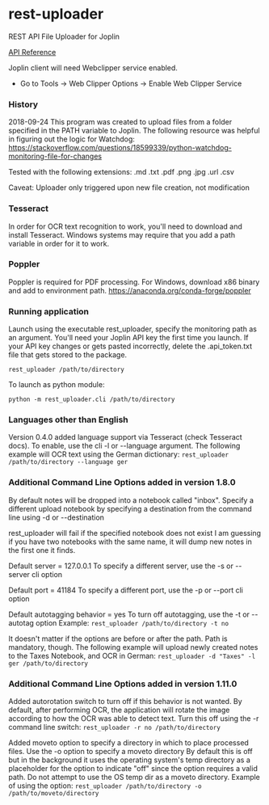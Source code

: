 # rest-uploader
REST API File Uploader for Joplin

[API Reference](https://joplinapp.org/api/references/rest_api/)

Joplin client will need Webclipper service enabled.
* Go to Tools -> Web Clipper Options -> Enable Web Clipper Service

### History
2018-09-24
This program was created to upload files from a folder specified in the
PATH variable to Joplin. The following resource was helpful in figuring out
the logic for Watchdog:
https://stackoverflow.com/questions/18599339/python-watchdog-monitoring-file-for-changes

Tested with the following extensions:
.md
.txt
.pdf
.png
.jpg
.url
.csv

Caveat:
Uploader only triggered upon new file creation, not modification

### Tesseract
In order for OCR text recognition to work, you'll need to download and
install Tesseract. Windows systems may require that you add a path variable
in order for it to work.

### Poppler
Poppler is required for PDF processing.
For Windows, download x86 binary and add to environment path.
https://anaconda.org/conda-forge/poppler

### Running application
Launch using the executable rest_uploader, specify the monitoring path
as an argument. You'll need your Joplin API key the first time you
launch. If your API key changes or gets pasted incorrectly, delete the .api_token.txt file that gets stored to the package.

` rest_uploader /path/to/directory `

To launch as python module:

` python -m rest_uploader.cli /path/to/directory `

### Languages other than English
Version 0.4.0 added language support via Tesseract (check Tesseract docs). To enable, use the cli -l or --language argument.
The following example will OCR text using the German dictionary:
` rest_uploader /path/to/directory --language ger `

### Additional Command Line Options added in version 1.8.0
By default notes will be dropped into a notebook called "inbox".
Specify a different upload notebook by specifying a destination from the
command line using -d or --destination

rest_uploader will fail if the specified notebook does not exist
I am guessing if you have two notebooks with the same name, it will dump
new notes in the first one it finds.

Default server = 127.0.0.1
To specify a different server, use the -s or --server cli option

Default port = 41184
To specify a different port, use the -p or --port cli option

Default autotagging behavior = yes
To turn off autotagging, use the -t or --autotag option
Example:
` rest_uploader /path/to/directory -t no `

It doesn't matter if the options are before or after the path. Path is mandatory, though.
The following example will upload newly created notes to the Taxes Notebook, and OCR in German:
` rest_uploader -d "Taxes" -l ger /path/to/directory `

### Additional Command Line Options added in version 1.11.0
Added autorotation switch to turn off if this behavior is not wanted. By default, after performing OCR, the application will rotate the image according to how the OCR was able to detect text. Turn this off using the -r command line switch:
` rest_uploader -r no /path/to/directory `

Added moveto option to specify a directory in which to place processed files. Use the -o option to specify a moveto directory By default this is off but in the background it uses the operating system's temp directory as a placeholder for the option to indicate "off" since the option requires a valid path. Do not attempt to use the OS temp dir as a moveto directory. Example of using the option:
` rest_uploader /path/to/directory -o /path/to/moveto/directory `
